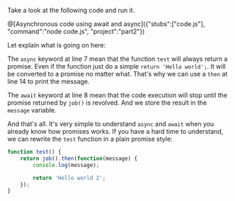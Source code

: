 Take a look at the following code and run it.

@[Asynchronous code using await and async]({"stubs":["code.js"], "command":"node code.js", "project":"part2"})

Let explain what is going on here:

The `async` keyword at line 7 mean that the function `test` will always return a promise. Even if the function just do a simple `return 'Hello world';`. It will be converted to a promise no matter what. That's why we can use a `then` at line 14 to print the message.

The `await` keyword at line 8 mean that the code execution will stop until the promise returned by `job()` is revolved. And we store the result in the `message` variable.

And that's all. It's very simple to understand `async` and `await` when you already know how promises works. If you have a hard time to understand, we can rewrite the `test` function in a plain promise style:

```javascript
function test() {
    return job().then(function(message) {
        console.log(message);

        return 'Hello world 2';
    });
}
```